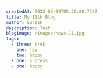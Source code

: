 ```yaml
---
createdAt: 2022-05-09T05:20:00.733Z
title: My 11th Blog
author: Suresh
description: Test
blogimage: /images/news-11.jpg
tags:
  - three: trek
    one: joy
    two: happy
  - one: success
  - one: happy
---
```

